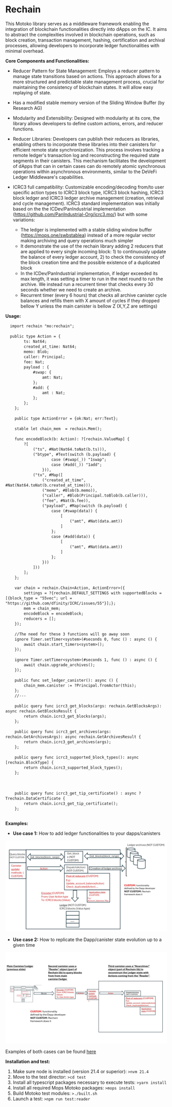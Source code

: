 # Rechain

This Motoko library serves as a middleware framework enabling the integration of blockchain functionalities directly into dApps on the IC. It aims to abstract the complexities involved in blockchain operations, such as block creation, transaction management, hashing, certification and archival processes, allowing developers to incorporate ledger functionalities with minimal overhead.

**Core Components and Functionalities:**

- Reducer Pattern for State Management: Employs a reducer pattern to manage state transitions based on actions. This approach allows for a more structured and predictable state management process, crucial for maintaining the consistency of blockchain states. It will allow easy replaying of state.

- Has a modified stable memory version of the Sliding Window Buffer (by Research AG)

- Modularity and Extensibility: Designed with modularity at its core, the library allows developers to define custom actions, errors, and reducer functions.

- Reducer Libraries: Developers can publish their reducers as libraries, enabling others to incorporate these libraries into their canisters for efficient remote state synchronization. This process involves tracking a remote ledger's transaction log and reconstructing the required state segments in their canisters. This mechanism facilitates the development of dApps that can in certain cases can do remotely atomic synchronous operations within asynchronous environments, similar to the DeVeFi Ledger Middleware's capabilities.

- ICRC3 full campatibility: Customizable encoding/decoding from/to user specific action types to ICRC3 block type, ICRC3 block hashing, ICRC3 block ledger and ICRC3 ledger archive management (creation, retrieval and cycle management).  ICRC3 standard implementation was initially based on the the ICDev/PanIndustrial implementation (https://github.com/PanIndustrial-Org/icrc3.mo/) but with some variations:

    - The ledger is implemented with a stable sliding window buffer (https://mops.one/swbstablea) instead of a more regular vector making archiving and query operations much simpler
    - It demonstrate the use of the rechain library adding 2 reducers that are applied to every single incoming block: 1) to continuously update the balance of every ledger account, 2) to check the consistency of the block creation time and the possible existence of a duplicated block
    - In the ICDev/PanIndustrial implementation, if ledger exceeded its max length, it was setting a timer to run in the next round to run the archive. We instead run a recurrent timer that checks every 30 seconds whether we need to create an archive.
    - Recurrent timer (every 6 hours) that checks all archive canister cycle balances and refills them with X amount of cycles if they dropped bellow Y unless the main canister is bellow Z (X,Y,Z are settings)

**Usage:**
```
  import rechain "mo:rechain";

  public type Action = {
        ts: Nat64;
        created_at_time: Nat64;
        memo: Blob;
        caller: Principal;
        fee: Nat;
        payload : {
            #swap: {
                amt: Nat;
            };
            #add: {
                amt : Nat;
            };
        };
    };

    public type ActionError = {ok:Nat; err:Text};

    stable let chain_mem  = rechain.Mem();

    func encodeBlock(b: Action): ?[rechain.ValueMap] {
        ?[
            ("ts", #Nat(Nat64.toNat(b.ts))),
            ("btype", #Text(switch (b.payload) {
                    case (#swap(_)) "1swap";
                    case (#add(_)) "1add";
                })),
            ("tx", #Map([
                ("created_at_time", #Nat(Nat64.toNat(b.created_at_time))),
                ("memo", #Blob(b.memo)),
                ("caller", #Blob(Principal.toBlob(b.caller))),
                ("fee", #Nat(b.fee)),
                ("payload", #Map(switch (b.payload) {
                    case (#swap(data)) {
                        [
                            ("amt", #Nat(data.amt))
                        ]
                    };
                    case (#add(data)) {
                        [
                            ("amt", #Nat(data.amt))
                        ]
                    };
                }))
            ]))
        ];
    };

    var chain = rechain.Chain<Action, ActionError>({
        settings = ?{rechain.DEFAULT_SETTINGS with supportedBlocks = [{block_type = "55vec"; url = "https://github.com/dfinity/ICRC/issues/55"}];};
        mem = chain_mem;
        encodeBlock = encodeBlock;
        reducers = [];
    });
    
    //The need for these 3 functions will go away soon
    ignore Timer.setTimer<system>(#seconds 0, func () : async () {
        await chain.start_timers<system>();
    });

    ignore Timer.setTimer<system>(#seconds 1, func () : async () {
        await chain.upgrade_archives();
    });

    public func set_ledger_canister(): async () {
        chain_mem.canister := ?Principal.fromActor(this);
    };
    //---

    public query func icrc3_get_blocks(args: rechain.GetBlocksArgs): async rechain.GetBlocksResult {
        return chain.icrc3_get_blocks(args);
    };

    public query func icrc3_get_archives(args: rechain.GetArchivesArgs): async rechain.GetArchivesResult {
        return chain.icrc3_get_archives(args);
    };

    public query func icrc3_supported_block_types(): async [rechain.BlockType] {
        return chain.icrc3_supported_block_types();
    };

  

    public query func icrc3_get_tip_certificate() : async ?Trechain.DataCertificate {
        return chain.icrc3_get_tip_certificate();
    };
  

```

**Examples:**

- **Use case 1:** How to add ledger functionalities to your dapps/canisters

![alt text](./simpleapp_withledger.jpg "Optional Title1")

- **Use case 2:** How to replicate the Dapp/canister state evolution up to a given time

![alt text](./recreating_appstate.jpg "Optional Title2")

Examples of both cases can be found [here](https://github.com/Neutrinomic/rechain/tree/master/test "Rechain tests using PocketIC")

**Installation and test:**

1) Make sure node is installed (version 21.4 or superior): `>nvm 21.4`
2) Move to the test director: `>cd test` 
3) Install all typescript packages necessary to execute tests: `>yarn install`
4) Install all required Mops Motoko packages: `>mops install` 
5) Build Motoko test modules: `>./built.sh`
6) Launch a test: `>npm run test:reader`
